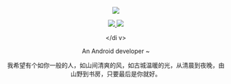 <p align="center">
  <a href="https://github.com/devzwy">
    <img src="https://github-readme-stats.vercel.app/api?username=devzwy&count_private=true&show_icons=true&hide=contribs&include_all_commits=true&theme=vue" />
  </a>
</p>

<div align="center">
  <a href="https://github.com/devzwy">
   <img src="https://img.shields.io/badge/编码狂人-brightness.svg" />
  </a>
  <a href="https://github.com/devzwy/open_nsfw_android">
     <img src="https://img.shields.io/nexus/r/io.github.devzwy/nsfw?label=NSFW&nexusVersion=2&server=https%3A%2F%2Fs01.oss.sonatype.org" />
  </a>
  
  
    
</di v>


<p align="center">An Android developer ~</p>

<p align="center">我希望有个如你一般的人，如山间清爽的风，如古城温暖的光，从清晨到夜晚，由山野到书房，只要最后是你就好。</p>


